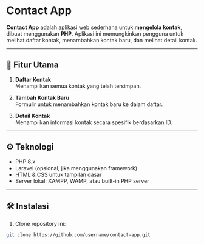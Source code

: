 

# Contact App

**Contact App** adalah aplikasi web sederhana untuk **mengelola kontak**, dibuat menggunakan **PHP**. Aplikasi ini memungkinkan pengguna untuk melihat daftar kontak, menambahkan kontak baru, dan melihat detail kontak.  

---

## 📌 Fitur Utama

1. **Daftar Kontak**  
   Menampilkan semua kontak yang telah tersimpan.  

2. **Tambah Kontak Baru**  
   Formulir untuk menambahkan kontak baru ke dalam daftar.  

3. **Detail Kontak**  
   Menampilkan informasi kontak secara spesifik berdasarkan ID.  

---

## ⚙️ Teknologi

- PHP 8.x  
- Laravel (opsional, jika menggunakan framework)  
- HTML & CSS untuk tampilan dasar  
- Server lokal: XAMPP, WAMP, atau built-in PHP server  

---

## 🛠 Instalasi

1. Clone repository ini:

```bash
git clone https://github.com/username/contact-app.git


